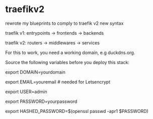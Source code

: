 # traefikv2
rewrote my blueprints to comply to traefik v2 new syntax

traefik v1: entrypoints -> frontends -> backends

traefik v2: routers -> middlewares -> services

For this to work, you need a working domain, e.g duckdns.org.

Source the following variables before you deploy this stack:

export DOMAIN=yourdomain
  
export EMAIL=youremail # needed for Letsencrypt
  
export USER=admin

export PASSWORD=yourpassword

export HASHED_PASSWORD=$(openssl passwd -apr1 $PASSWORD)
